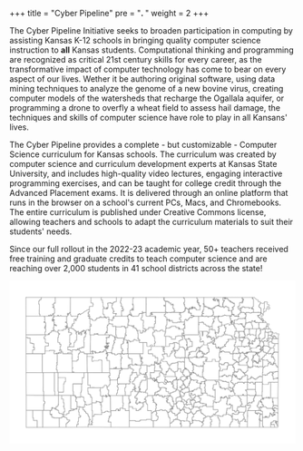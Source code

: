 +++
title = "Cyber Pipeline"
pre = "<b><i class='fas fa-prescription-bottle'></i>. </b>"
weight = 2
+++

The Cyber Pipeline Initiative seeks to broaden participation in computing by assisting Kansas K-12 schools in bringing quality computer science instruction to __all__ Kansas students.  Computational thinking and programming are recognized as critical 21st century skills for every career, as the transformative impact of computer technology has come to bear on every aspect of our lives. Wether it be authoring original software, using data mining techniques to analyze the genome of a new bovine virus, creating computer models of the watersheds that recharge the Ogallala aquifer, or programming a drone to overfly a wheat field to assess hail damage, the techniques and skills of computer science have role to play in all Kansans' lives. 

The Cyber Pipeline provides a complete - but customizable - Computer Science curriculum for Kansas schools. The curriculum was created by computer science and curriculum development experts at Kansas State University, and includes high-quality video lectures, engaging interactive programming exercises, and can be taught for college credit through the Advanced Placement exams.  It is delivered through an online platform that runs in the browser on a school's current PCs, Macs, and Chromebooks. The entire curriculum is published under Creative Commons license, allowing teachers and schools to adapt the curriculum materials to suit their students' needs. 

Since our full rollout in the 2022-23 academic year, 50+ teachers received free training and graduate credits to teach computer science and are reaching over 2,000 students in 41 school districts across the state!

<img src="/images/cyber-pipeline-map.svg" alt="Cyber Pipeline Impact" />